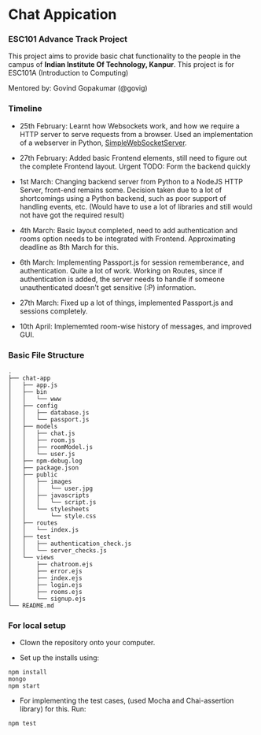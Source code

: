 # Chat Appication
### ESC101 Advance Track Project 

This project aims to provide basic chat functionality to the people in the campus of __Indian Institute Of Technology, Kanpur__. This project is for ESC101A (Introduction to Computing)

Mentored by: Govind Gopakumar (@govig)

### Timeline

* 25th February: Learnt how Websockets work, and how we require a HTTP server to serve requests from a browser. Used an implementation of a webserver in Python, [SimpleWebSocketServer](https://github.com/dpallot/simple-websocket-server).

* 27th February: Added basic Frontend elements, still need to figure out the complete Frontend layout. Urgent TODO: Form the backend quickly

* 1st March: Changing backend server from Python to a NodeJS HTTP Server, front-end remains some. Decision taken due to a lot of shortcomings using a Python backend, such as poor support of handling events, etc. (Would have to use a lot of libraries and still would not have got the required result)

* 4th March: Basic layout completed, need to add authentication and rooms option needs to be integrated with Frontend. Approximating deadline as 8th March for this.

* 6th March: Implementing Passport.js for session rememberance, and authentication. Quite a lot of work. Working on Routes, since if authentication is added, the server needs to handle if someone unauthenticated doesn't get sensitive (:P) information.

* 27th March: Fixed up a lot of things, implemented Passport.js and sessions completely.

* 10th April: Implememted room-wise history of messages, and improved GUI.

### Basic File Structure
~~~
.
├── chat-app
│   ├── app.js
│   ├── bin
│   │   └── www
│   ├── config
│   │   ├── database.js
│   │   └── passport.js
│   ├── models
│   │   ├── chat.js
│   │   ├── room.js
│   │   ├── roomModel.js
│   │   └── user.js
│   ├── npm-debug.log
│   ├── package.json
│   ├── public
│   │   ├── images
│   │   │   └── user.jpg
│   │   ├── javascripts
│   │   │   └── script.js
│   │   └── stylesheets
│   │       └── style.css
│   ├── routes
│   │   └── index.js
│   ├── test
│   │   ├── authentication_check.js
│   │   └── server_checks.js
│   └── views
│       ├── chatroom.ejs
│       ├── error.ejs
│       ├── index.ejs
│       ├── login.ejs
│       ├── rooms.ejs
│       └── signup.ejs
└── README.md
~~~

### For local setup

* Clown the repository onto your computer.

* Set up the installs using:

~~~
npm install
mongo
npm start
~~~

* For implementing the test cases, (used Mocha and Chai-assertion library) for this. Run:
~~~
npm test
~~~

